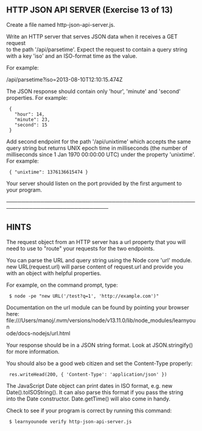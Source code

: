 ## HTTP JSON API SERVER (Exercise 13 of 13)

Create a file named http-json-api-server.js.

Write an HTTP server that serves JSON data when it receives a GET request  
 to the path '/api/parsetime'. Expect the request to contain a query string  
 with a key 'iso' and an ISO-format time as the value.

For example:

/api/parsetime?iso=2013-08-10T12:10:15.474Z

The JSON response should contain only 'hour', 'minute' and 'second'  
 properties. For example:

     {
       "hour": 14,
       "minute": 23,
       "second": 15
     }

Add second endpoint for the path '/api/unixtime' which accepts the same  
 query string but returns UNIX epoch time in milliseconds (the number of  
 milliseconds since 1 Jan 1970 00:00:00 UTC) under the property 'unixtime'.  
 For example:

     { "unixtime": 1376136615474 }

Your server should listen on the port provided by the first argument to  
 your program.

─────────────────────────────────────────────────────────────────────────────

## HINTS

The request object from an HTTP server has a url property that you will  
 need to use to "route" your requests for the two endpoints.

You can parse the URL and query string using the Node core 'url' module.  
 new URL(request.url) will parse content of request.url and provide you  
 with an object with helpful properties.

For example, on the command prompt, type:

     $ node -pe "new URL('/test?q=1', 'http://example.com')"

Documentation on the url module can be found by pointing your browser  
 here:  
 file:///Users/manoj/.nvm/versions/node/v13.11.0/lib/node_modules/learnyoun  
 ode/docs-nodejs/url.html

Your response should be in a JSON string format. Look at JSON.stringify()  
 for more information.

You should also be a good web citizen and set the Content-Type properly:

     res.writeHead(200, { 'Content-Type': 'application/json' })

The JavaScript Date object can print dates in ISO format, e.g. new  
 Date().toISOString(). It can also parse this format if you pass the string  
 into the Date constructor. Date.getTime() will also come in handy.

Check to see if your program is correct by running this command:

     $ learnyounode verify http-json-api-server.js
